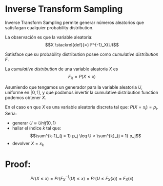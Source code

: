# Inverse Transform Sampling

Inverse Transform Sampling permite generar números aleatorios que satisfagan cualquier probability distribution. 

La observación es que la variable aleatoria: $$X \stackrel{def}{=} F^{-1}_X(U)$$

Satisface que su probability distribution posee como *cumulative distribution* $F$.

La *cumulative distribution* de una variable aleatoria $X$ es $$F_{X} = P ( X 	\leq x )$$

Asumiendo que tengamos un generador para la variable aleatoria $U$, uniforme en $[0, 1]$, y que podamos invertir la cumulative distribution function podemos obtener $X$.

En el caso en que $X$ es una variable aleatoria discreta tal que: $P( X = x_i) = p_i$. Sería:

- generar $U \approx Unif(0,1)$
- hallar el índice $k$ tal que:
$$\sum^{k-1}_{j = 1} p_j \leq U < \sum^{k}_{j = 1} p_j$$
- devolver $X = x_k$

# Proof:

$$Pr(X \leq x) = Pr ( F^{-1}_X(U) \leq x) = Pr( U \leq F_X(x)) = F_X(x)$$